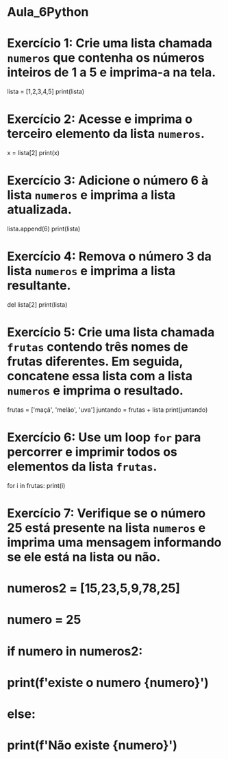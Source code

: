 # Aula_6Python
# **Exercício 1:** Crie uma lista chamada `numeros` que contenha os números inteiros de 1 a 5 e imprima-a na tela.

lista = [1,2,3,4,5]
print(lista)




# **Exercício 2:** Acesse e imprima o terceiro elemento da lista `numeros`.
x = lista[2]
print(x)


# **Exercício 3:** Adicione o número 6 à lista `numeros` e imprima a lista atualizada.


lista.append(6)
print(lista)


# **Exercício 4:** Remova o número 3 da lista `numeros` e imprima a lista resultante.



del lista[2]
print(lista)


# **Exercício 5:** Crie uma lista chamada `frutas` contendo três nomes de frutas diferentes. Em seguida, concatene essa lista com a lista `numeros` e imprima o resultado.

frutas = ['maçã', 'melão', 'uva']
juntando  =  frutas + lista
print(juntando)



# **Exercício 6:** Use um loop `for` para percorrer e imprimir todos os elementos da lista `frutas`.

for i in frutas: 
     print(i)




# **Exercício 7:** Verifique se o número 25 está presente na lista `numeros` e imprima uma mensagem informando se ele está na lista ou não.

# numeros2 = [15,23,5,9,78,25]

# numero = 25
# if numero in numeros2:
#    print(f'existe o numero {numero}')
# else:
#    print(f'Não existe {numero}')
